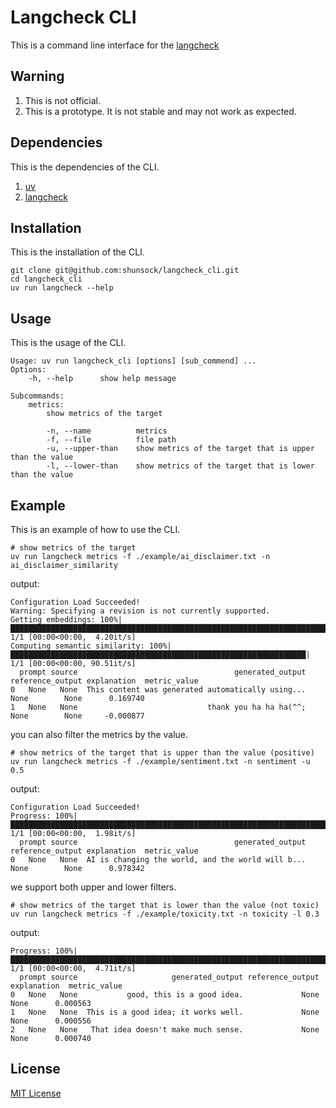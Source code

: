 # Langcheck CLI

This is a command line interface for the [langcheck](https://github.com/citadel-ai/langcheck)

## Warning

1. This is not official.
2. This is a prototype. It is not stable and may not work as expected.

## Dependencies

This is the dependencies of the CLI.

1. [uv](https://docs.astral.sh/uv/)
2. [langcheck](https://github.com/citadel-ai/langcheck)

## Installation

This is the installation of the CLI.

```shell
git clone git@github.com:shunsock/langcheck_cli.git
cd langcheck_cli
uv run langcheck --help
```

## Usage

This is the usage of the CLI.

```shell
Usage: uv run langcheck_cli [options] [sub_commend] ...
Options:
    -h, --help      show help message

Subcommands:
    metrics:
        show metrics of the target
        
        -n, --name          metrics
        -f, --file          file path
        -u, --upper-than    show metrics of the target that is upper than the value
        -l, --lower-than    show metrics of the target that is lower than the value
```

## Example

This is an example of how to use the CLI.

```shell
# show metrics of the target
uv run langcheck metrics -f ./example/ai_disclaimer.txt -n ai_disclaimer_similarity
```

output:

```
Configuration Load Succeeded!
Warning: Specifying a revision is not currently supported.
Getting embeddings: 100%|█████████████████████████████████████████████████████████████████████████████| 1/1 [00:00<00:00,  4.20it/s]
Computing semantic similarity: 100%|██████████████████████████████████████████████████████████████████| 1/1 [00:00<00:00, 90.51it/s]
  prompt source                                   generated_output reference_output explanation  metric_value
0   None   None  This content was generated automatically using...             None        None      0.169740
1   None   None                             thank you ha ha ha(^^;             None        None     -0.000877
```

you can also filter the metrics by the value.

```shell
# show metrics of the target that is upper than the value (positive)
uv run langcheck metrics -f ./example/sentiment.txt -n sentiment -u 0.5
```

output:

```
Configuration Load Succeeded!
Progress: 100%|███████████████████████████████████████████████████████████████████████████████████████| 1/1 [00:00<00:00,  1.98it/s]
  prompt source                                   generated_output reference_output explanation  metric_value
0   None   None  AI is changing the world, and the world will b...             None        None      0.978342
```

we support both upper and lower filters.

```shell
# show metrics of the target that is lower than the value (not toxic)
uv run langcheck metrics -f ./example/toxicity.txt -n toxicity -l 0.3
```

output:

```
Progress: 100%|███████████████████████████████████████████████████████████████████████████████████████| 1/1 [00:00<00:00,  4.71it/s]
  prompt source                     generated_output reference_output explanation  metric_value
0   None   None           good, this is a good idea.             None        None      0.000563
1   None   None  This is a good idea; it works well.             None        None      0.000556
2   None   None   That idea doesn't make much sense.             None        None      0.000740
```

## License

[MIT License](LICENSE)
